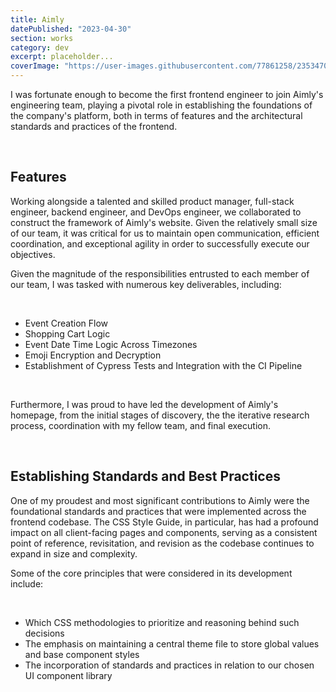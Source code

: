 ```yaml
---
title: Aimly
datePublished: "2023-04-30"
section: works
category: dev
excerpt: placeholder...
coverImage: "https://user-images.githubusercontent.com/77861258/235347050-97d329c8-7747-4443-a4bb-352bace4eb5d.png"
---
```


I was fortunate enough to become the first frontend engineer to join Aimly's engineering team, playing a pivotal role in establishing the foundations of the company's platform, both in terms of features and the architectural standards and practices of the frontend.

<br/>

## Features

Working alongside a talented and skilled product manager, full-stack engineer, backend engineer, and DevOps engineer, we collaborated to construct the framework of Aimly's website. Given the relatively small size of our team, it was critical for us to maintain open communication, efficient coordination, and exceptional agility in order to successfully execute our objectives.

Given the magnitude of the responsibilities entrusted to each member of our team, I was tasked with numerous key deliverables, including:

<br/>

- Event Creation Flow
- Shopping Cart Logic
- Event Date Time Logic Across Timezones
- Emoji Encryption and Decryption
- Establishment of Cypress Tests and Integration with the CI Pipeline

<br/>

Furthermore, I was proud to have led the development of Aimly's homepage, from the initial stages of discovery, the the iterative research process, coordination with my fellow team, and final execution.

<br/>

## Establishing Standards and Best Practices

One of my proudest and most significant contributions to Aimly were the foundational standards and practices that were implemented across the frontend codebase. The CSS Style Guide, in particular, has had a profound impact on all client-facing pages and components, serving as a consistent point of reference, revisitation, and revision as the codebase continues to expand in size and complexity.

Some of the core principles that were considered in its development include:

<br/>

- Which CSS methodologies to prioritize and reasoning behind such decisions
- The emphasis on maintaining a central theme file to store global values and base component styles
- The incorporation of standards and practices in relation to our chosen UI component library
